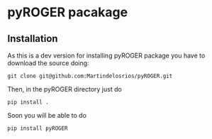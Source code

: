 # pyROGER pacakage
## Installation

As this is a dev version for installing pyROGER package you have to download the source doing:

`git clone git@github.com:Martindelosrios/pyROGER.git`

Then, in the pyROGER directory just do

`pip install .`

Soon you will be able to do

`pip install pyROGER`
